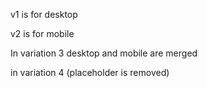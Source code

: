 v1 is for desktop

v2 is for mobile

In variation 3 desktop and mobile are merged

in variation 4 (placeholder is removed)
